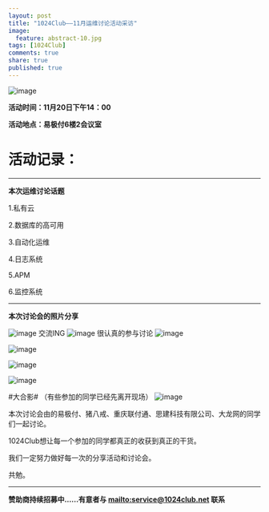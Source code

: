 ```yaml
---
layout: post
title: "1024Club——11月运维讨论活动采访"
image:
  feature: abstract-10.jpg
tags: [1024Club]
comments: true
share: true
published: true
---
```

![image](http://pic.yupoo.com/peigen123_v/FXscDQai/CKeQ4.png)


**活动时间：11月20日下午14：00**

**活动地点：易极付6楼2会议室**

# 活动记录：
---
**本次运维讨论话题**

1.私有云

2.数据库的高可用

3.自动化运维

4.日志系统

5.APM

6.监控系统

---

**本次讨论会的照片分享**

![image](http://photo.yupoo.com/peigen123/G16j0LrC/medish.jpg)
交流ING
![image](http://photo.yupoo.com/peigen123/G16j17RX/medish.jpg)
很认真的参与讨论
![image](http://photo.yupoo.com/peigen123/G16j1qZs/medish.jpg)

![image](http://photo.yupoo.com/peigen123/G16j1NMD/medish.jpg)

![image](http://photo.yupoo.com/peigen123/G16j28zo/medish.jpg)

![image](http://photo.yupoo.com/peigen123/G16j2rjD/medish.jpg)


#大合影#
（有些参加的同学已经先离开现场）
![image](http://photo.yupoo.com/peigen123/G16j0rHq/medish.jpg)

本次讨论会由的易极付、猪八戒、重庆联付通、思建科技有限公司、大龙网的同学们一起讨论。

1024Club想让每一个参加的同学都真正的收获到真正的干货。

我们一定努力做好每一次的分享活动和讨论会。

共勉。

---
**赞助商持续招募中……有意者与 <mailto:service@1024club.net> 联系**
